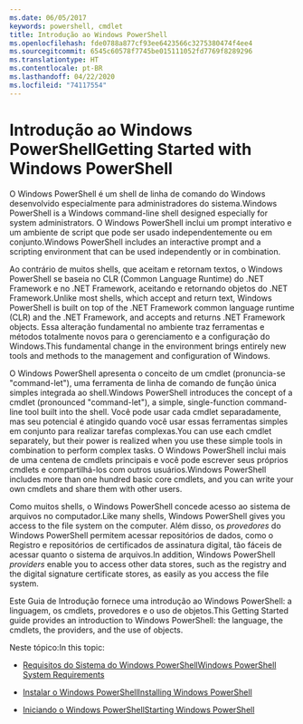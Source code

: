 ```yaml
---
ms.date: 06/05/2017
keywords: powershell, cmdlet
title: Introdução ao Windows PowerShell
ms.openlocfilehash: fde0788a877cf93ee6423566c3275380474f4ee4
ms.sourcegitcommit: 6545c60578f7745be015111052fd7769f8289296
ms.translationtype: HT
ms.contentlocale: pt-BR
ms.lasthandoff: 04/22/2020
ms.locfileid: "74117554"
---
```

# <a name="getting-started-with-windows-powershell"></a><span data-ttu-id="02edc-103">Introdução ao Windows PowerShell</span><span class="sxs-lookup"><span data-stu-id="02edc-103">Getting Started with Windows PowerShell</span></span>
<span data-ttu-id="02edc-104">O Windows PowerShell é um shell de linha de comando do Windows desenvolvido especialmente para administradores do sistema.</span><span class="sxs-lookup"><span data-stu-id="02edc-104">Windows PowerShell is a Windows command-line shell designed especially for system administrators.</span></span> <span data-ttu-id="02edc-105">O Windows PowerShell inclui um prompt interativo e um ambiente de script que pode ser usado independentemente ou em conjunto.</span><span class="sxs-lookup"><span data-stu-id="02edc-105">Windows PowerShell includes an interactive prompt and a scripting environment that can be used independently or in combination.</span></span>

<span data-ttu-id="02edc-106">Ao contrário de muitos shells, que aceitam e retornam textos, o Windows PowerShell se baseia no CLR (Common Language Runtime) do .NET Framework e no .NET Framework, aceitando e retornando objetos do .NET Framework.</span><span class="sxs-lookup"><span data-stu-id="02edc-106">Unlike most shells, which accept and return text, Windows PowerShell is built on top of the .NET Framework common language runtime (CLR) and the .NET Framework, and accepts and returns .NET Framework objects.</span></span> <span data-ttu-id="02edc-107">Essa alteração fundamental no ambiente traz ferramentas e métodos totalmente novos para o gerenciamento e a configuração do Windows.</span><span class="sxs-lookup"><span data-stu-id="02edc-107">This fundamental change in the environment brings entirely new tools and methods to the management and configuration of Windows.</span></span>

<span data-ttu-id="02edc-108">O Windows PowerShell apresenta o conceito de um cmdlet (pronuncia-se "command-let"), uma ferramenta de linha de comando de função única simples integrada ao shell.</span><span class="sxs-lookup"><span data-stu-id="02edc-108">Windows PowerShell introduces the concept of a cmdlet (pronounced "command-let"), a simple, single-function command-line tool built into the shell.</span></span> <span data-ttu-id="02edc-109">Você pode usar cada cmdlet separadamente, mas seu potencial é atingido quando você usar essas ferramentas simples em conjunto para realizar tarefas complexas.</span><span class="sxs-lookup"><span data-stu-id="02edc-109">You can use each cmdlet separately, but their power is realized when you use these simple tools in combination to perform complex tasks.</span></span> <span data-ttu-id="02edc-110">O Windows PowerShell inclui mais de uma centena de cmdlets principais e você pode escrever seus próprios cmdlets e compartilhá-los com outros usuários.</span><span class="sxs-lookup"><span data-stu-id="02edc-110">Windows PowerShell includes more than one hundred basic core cmdlets, and you can write your own cmdlets and share them with other users.</span></span>

<span data-ttu-id="02edc-111">Como muitos shells, o Windows PowerShell concede acesso ao sistema de arquivos no computador.</span><span class="sxs-lookup"><span data-stu-id="02edc-111">Like many shells, Windows PowerShell gives you access to the file system on the computer.</span></span> <span data-ttu-id="02edc-112">Além disso, os *provedores* do Windows PowerShell permitem acessar repositórios de dados, como o Registro e repositórios de certificados de assinatura digital, tão fáceis de acessar quanto o sistema de arquivos.</span><span class="sxs-lookup"><span data-stu-id="02edc-112">In addition, Windows PowerShell *providers* enable you to access other data stores, such as the registry and the digital signature certificate stores, as easily as you access the file system.</span></span>

<span data-ttu-id="02edc-113">Este Guia de Introdução fornece uma introdução ao Windows PowerShell: a linguagem, os cmdlets, provedores e o uso de objetos.</span><span class="sxs-lookup"><span data-stu-id="02edc-113">This Getting Started guide provides an introduction to Windows PowerShell: the language, the cmdlets, the providers, and the use of objects.</span></span>

<span data-ttu-id="02edc-114">Neste tópico:</span><span class="sxs-lookup"><span data-stu-id="02edc-114">In this topic:</span></span>

- [<span data-ttu-id="02edc-115">Requisitos do Sistema do Windows PowerShell</span><span class="sxs-lookup"><span data-stu-id="02edc-115">Windows PowerShell System Requirements</span></span>](../install/Windows-PowerShell-System-Requirements.md)

- [<span data-ttu-id="02edc-116">Instalar o Windows PowerShell</span><span class="sxs-lookup"><span data-stu-id="02edc-116">Installing Windows PowerShell</span></span>](../install/Installing-Windows-PowerShell.md)

- [<span data-ttu-id="02edc-117">Iniciando o Windows PowerShell</span><span class="sxs-lookup"><span data-stu-id="02edc-117">Starting Windows PowerShell</span></span>](Starting-Windows-PowerShell.md)
